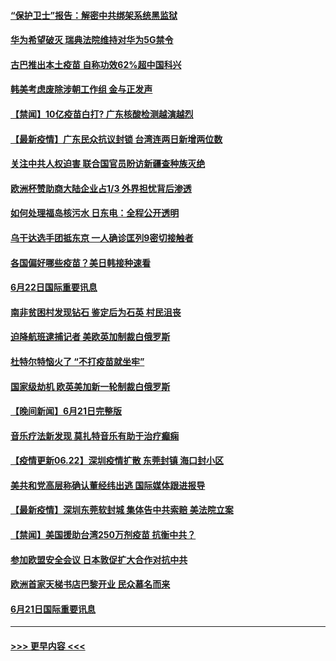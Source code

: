 #### [“保护卫士”报告：解密中共绑架系统黑监狱](../pages/prog202/a103148782.md?t=06230502) 
#### [华为希望破灭 瑞典法院维持对华为5G禁令](../pages/prog202/a103148775.md?t=06230502) 
#### [古巴推出本土疫苗 自称功效62%超中国科兴](../pages/prog202/a103148454.md?t=06230502) 
#### [韩美考虑废除涉朝工作组 金与正发声](../pages/prog202/a103148621.md?t=06230502) 
#### [【禁闻】10亿疫苗白打? 广东核酸检测越演越烈](../pages/prog202/a103148585.md?t=06230502) 
#### [【最新疫情】广东民众抗议封锁 台湾连两日新增两位数](../pages/prog202/a103148575.md?t=06230502) 
#### [关注中共人权迫害 联合国官员盼访新疆查种族灭绝](../pages/prog202/a103148510.md?t=06230502) 
#### [欧洲杯赞助商大陆企业占1/3 外界担忧背后渗透](../pages/prog202/a103148508.md?t=06230502) 
#### [如何处理福岛核污水 日东电：全程公开透明](../pages/prog202/a103148487.md?t=06230502) 
#### [乌干达选手团抵东京 一人确诊匡列9密切接触者](../pages/prog202/a103148410.md?t=06230502) 
#### [各国偏好哪些疫苗？美日韩接种速看](../pages/prog202/a103148339.md?t=06230502) 
#### [6月22日国际重要讯息](../pages/prog202/a103148332.md?t=06230502) 
#### [南非贫困村发现钻石 鉴定后为石英 村民沮丧](../pages/prog202/a103148232.md?t=06230502) 
#### [迫降航班逮捕记者 美欧英加制裁白俄罗斯](../pages/prog202/a103147939.md?t=06230502) 
#### [杜特尔特恼火了 “不打疫苗就坐牢”](../pages/prog202/a103148156.md?t=06230502) 
#### [国家级劫机 欧英美加新一轮制裁白俄罗斯](../pages/prog202/a103148144.md?t=06230502) 
#### [【晚间新闻】6月21日完整版](../pages/prog202/a103148132.md?t=06230502) 
#### [音乐疗法新发现 莫扎特音乐有助于治疗癫痫](../pages/prog202/a103147658.md?t=06230502) 
#### [【疫情更新06.22】深圳疫情扩散 东莞封镇 海口封小区](../pages/prog202/a103133785.md?t=06230502) 
#### [美共和党高层称确认董经纬出逃 国际媒体跟进报导](../pages/prog202/a103147881.md?t=06230502) 
#### [【最新疫情】深圳东莞软封城 集体告中共索赔 美法院立案](../pages/prog202/a103147832.md?t=06230502) 
#### [【禁闻】美国援助台湾250万剂疫苗 抗衡中共？](../pages/prog202/a103147786.md?t=06230502) 
#### [参加欧盟安全会议 日本敦促扩大合作对抗中共](../pages/prog202/a103147664.md?t=06230502) 
#### [欧洲首家天梯书店巴黎开业 民众慕名而来](../pages/prog202/a103147695.md?t=06230502) 
#### [6月21日国际重要讯息](../pages/prog202/a103147569.md?t=06230502) 

----
#### [ >>> 更早内容 <<< ](../indexes/prog202-earlier.md)
